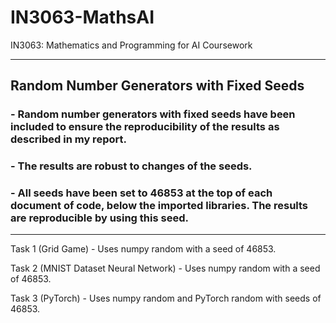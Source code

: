 # IN3063-MathsAI

IN3063: Mathematics and Programming for AI Coursework

---

## Random Number Generators with Fixed Seeds

### - Random number generators with fixed seeds have been included to ensure the reproducibility of the results as described in my report.

### - The results are robust to changes of the seeds.

### - All seeds have been set to 46853 at the top of each document of code, below the imported libraries. The results are reproducible by using this seed.

---

Task 1 (Grid Game) - Uses numpy random with a seed of 46853.

Task 2 (MNIST Dataset Neural Network) - Uses numpy random with a seed of 46853.

Task 3 (PyTorch) - Uses numpy random and PyTorch random with seeds of 46853.
